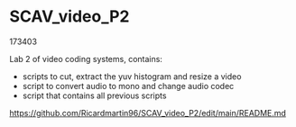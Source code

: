 # SCAV_video_P2
173403

Lab 2 of video coding systems, contains:
- scripts to cut, extract the yuv histogram and resize a video
- script to convert audio to mono and change audio codec
- script that contains all previous scripts

https://github.com/Ricardmartin96/SCAV_video_P2/edit/main/README.md
